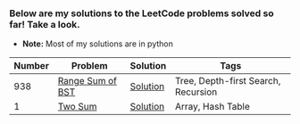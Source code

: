 ### Below are my solutions to the LeetCode problems solved so far! Take a look. 
* **Note:** Most of my solutions are in python


| **Number**      | **Problem**     |  **Solution**    | **Tags**        |
| ----------- | ----------- |  ----------- | ----------- |
| 938      | [Range Sum of BST](https://leetcode.com/problems/range-sum-of-bst/)      | [Solution](https://github.com/utkarshsharma614/LeetCode-Solutions/blob/main/Solutions/RangeSumBST.py)      | Tree, Depth-first Search, Recursion
| 1   | [Two Sum](https://leetcode.com/problems/two-sum/)        | [Solution](https://github.com/utkarshsharma614/LeetCode-Solutions/blob/main/Solutions/TwoSum.py)      | Array, Hash Table

